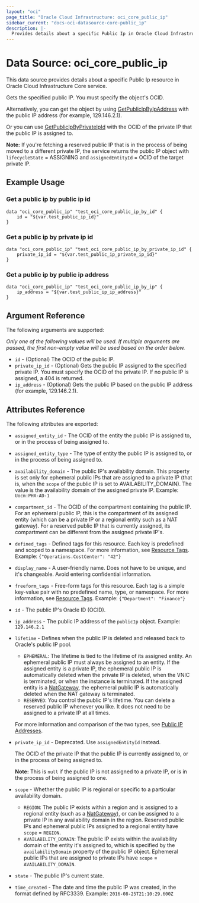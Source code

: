 ```yaml
---
layout: "oci"
page_title: "Oracle Cloud Infrastructure: oci_core_public_ip"
sidebar_current: "docs-oci-datasource-core-public_ip"
description: |-
  Provides details about a specific Public Ip in Oracle Cloud Infrastructure Core service
---
```


# Data Source: oci_core_public_ip
This data source provides details about a specific Public Ip resource in Oracle Cloud Infrastructure Core service.

Gets the specified public IP. You must specify the object's OCID.

Alternatively, you can get the object by using [GetPublicIpByIpAddress](https://docs.cloud.oracle.com/iaas/api/#/en/iaas/20160918/PublicIp/GetPublicIpByIpAddress)
with the public IP address (for example, 129.146.2.1).

Or you can use [GetPublicIpByPrivateIpId](https://docs.cloud.oracle.com/iaas/api/#/en/iaas/20160918/PublicIp/GetPublicIpByPrivateIpId)
with the OCID of the private IP that the public IP is assigned to.

**Note:** If you're fetching a reserved public IP that is in the process of being
moved to a different private IP, the service returns the public IP object with
`lifecycleState` = ASSIGNING and `assignedEntityId` = OCID of the target private IP.


## Example Usage

### Get a public ip by public ip id
```hcl
data "oci_core_public_ip" "test_oci_core_public_ip_by_id" {
    id = "${var.test_public_ip_id}"
}
```

### Get a public ip by private ip id
```hcl
data "oci_core_public_ip" "test_oci_core_public_ip_by_private_ip_id" {
    private_ip_id = "${var.test_public_ip_private_ip_id}"
}
```

### Get a public ip by public ip address
```hcl
data "oci_core_public_ip" "test_oci_core_public_ip_by_ip" {
    ip_address = "${var.test_public_ip_ip_address}"
}
```

## Argument Reference

The following arguments are supported:

_Only one of the following values will be used. If multiple arguments are passed, the first non-empty value will be used based on the order below._
  
* `id` - (Optional) The OCID of the public IP.
* `private_ip_id` - (Optional) Gets the public IP assigned to the specified private IP. You must specify the OCID of the private IP. If no public IP is assigned, a 404 is returned.
* `ip_address` - (Optional) Gets the public IP based on the public IP address (for example, 129.146.2.1).


## Attributes Reference

The following attributes are exported:

* `assigned_entity_id` - The OCID of the entity the public IP is assigned to, or in the process of being assigned to. 
* `assigned_entity_type` - The type of entity the public IP is assigned to, or in the process of being assigned to. 
* `availability_domain` - The public IP's availability domain. This property is set only for ephemeral public IPs that are assigned to a private IP (that is, when the `scope` of the public IP is set to AVAILABILITY_DOMAIN). The value is the availability domain of the assigned private IP.  Example: `Uocm:PHX-AD-1` 
* `compartment_id` - The OCID of the compartment containing the public IP. For an ephemeral public IP, this is the compartment of its assigned entity (which can be a private IP or a regional entity such as a NAT gateway). For a reserved public IP that is currently assigned, its compartment can be different from the assigned private IP's. 
* `defined_tags` - Defined tags for this resource. Each key is predefined and scoped to a namespace. For more information, see [Resource Tags](https://docs.cloud.oracle.com/iaas/Content/General/Concepts/resourcetags.htm).  Example: `{"Operations.CostCenter": "42"}` 
* `display_name` - A user-friendly name. Does not have to be unique, and it's changeable. Avoid entering confidential information. 
* `freeform_tags` - Free-form tags for this resource. Each tag is a simple key-value pair with no predefined name, type, or namespace. For more information, see [Resource Tags](https://docs.cloud.oracle.com/iaas/Content/General/Concepts/resourcetags.htm).  Example: `{"Department": "Finance"}` 
* `id` - The public IP's Oracle ID (OCID).
* `ip_address` - The public IP address of the `publicIp` object.  Example: `129.146.2.1` 
* `lifetime` - Defines when the public IP is deleted and released back to Oracle's public IP pool.
	* `EPHEMERAL`: The lifetime is tied to the lifetime of its assigned entity. An ephemeral public IP must always be assigned to an entity. If the assigned entity is a private IP, the ephemeral public IP is automatically deleted when the private IP is deleted, when the VNIC is terminated, or when the instance is terminated. If the assigned entity is a [NatGateway](https://docs.cloud.oracle.com/iaas/api/#/en/iaas/20160918/NatGateway/), the ephemeral public IP is automatically deleted when the NAT gateway is terminated.
	* `RESERVED`: You control the public IP's lifetime. You can delete a reserved public IP whenever you like. It does not need to be assigned to a private IP at all times.

	For more information and comparison of the two types, see [Public IP Addresses](https://docs.cloud.oracle.com/iaas/Content/Network/Tasks/managingpublicIPs.htm). 
* `private_ip_id` - Deprecated. Use `assignedEntityId` instead.

	The OCID of the private IP that the public IP is currently assigned to, or in the process of being assigned to.

	**Note:** This is `null` if the public IP is not assigned to a private IP, or is in the process of being assigned to one. 
* `scope` - Whether the public IP is regional or specific to a particular availability domain.
	* `REGION`: The public IP exists within a region and is assigned to a regional entity (such as a [NatGateway](https://docs.cloud.oracle.com/iaas/api/#/en/iaas/20160918/NatGateway/)), or can be assigned to a private IP in any availability domain in the region. Reserved public IPs and ephemeral public IPs assigned to a regional entity have `scope` = `REGION`.
	* `AVAILABILITY_DOMAIN`: The public IP exists within the availability domain of the entity it's assigned to, which is specified by the `availabilityDomain` property of the public IP object. Ephemeral public IPs that are assigned to private IPs have `scope` = `AVAILABILITY_DOMAIN`. 
* `state` - The public IP's current state.
* `time_created` - The date and time the public IP was created, in the format defined by RFC3339.  Example: `2016-08-25T21:10:29.600Z` 

